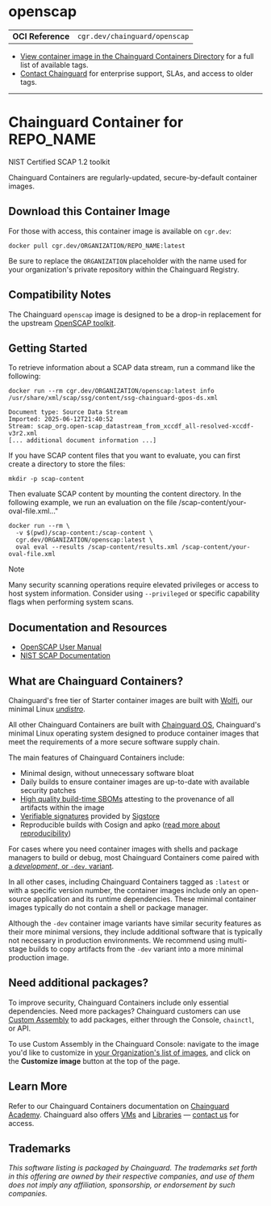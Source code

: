 <!--monopod:start-->
# openscap
| | |
| - | - |
| **OCI Reference** | `cgr.dev/chainguard/openscap` |


* [View container image in the Chainguard Containers Directory](https://images.chainguard.dev/directory/image/openscap/versions) for a full list of available tags.
* [Contact Chainguard](https://www.chainguard.dev/contact?utm_source=readmes) for enterprise support, SLAs, and access to older tags.

---
<!--monopod:end-->

<!--overview:start-->
# Chainguard Container for REPO_NAME

NIST Certified SCAP 1.2 toolkit

Chainguard Containers are regularly-updated, secure-by-default container images.
<!--overview:end-->

<!--getting:start-->
## Download this Container Image
For those with access, this container image is available on `cgr.dev`:

```
docker pull cgr.dev/ORGANIZATION/REPO_NAME:latest
```

Be sure to replace the `ORGANIZATION` placeholder with the name used for your organization's private repository within the Chainguard Registry.
<!--getting:end-->

<!--body:start-->
## Compatibility Notes

The Chainguard `openscap` image is designed to be a drop-in replacement for the upstream [OpenSCAP toolkit](https://github.com/OpenSCAP/openscap).

## Getting Started

To retrieve information about a SCAP data stream, run a command like the following:

```shell
docker run --rm cgr.dev/ORGANIZATION/openscap:latest info /usr/share/xml/scap/ssg/content/ssg-chainguard-gpos-ds.xml
```
```
Document type: Source Data Stream
Imported: 2025-06-12T21:40:52
Stream: scap_org.open-scap_datastream_from_xccdf_all-resolved-xccdf-v3r2.xml
[... additional document information ...]
```

If you have SCAP content files that you want to evaluate, you can first create a directory to store the files:

```shell
mkdir -p scap-content
```

Then evaluate SCAP content by mounting the content directory. In the following example, we run an evaluation on the file /scap-content/your-oval-file.xml..."

```shell
docker run --rm \
  -v $(pwd)/scap-content:/scap-content \
  cgr.dev/ORGANIZATION/openscap:latest \
  oval eval --results /scap-content/results.xml /scap-content/your-oval-file.xml
```

> [!NOTE]
> Many security scanning operations require elevated privileges or access to host system information. Consider using `--privileged` or specific capability flags when performing system scans.

## Documentation and Resources

- [OpenSCAP User Manual](https://static.open-scap.org/openscap-1.3/oscap_user_manual.html)
- [NIST SCAP Documentation](https://csrc.nist.gov/projects/security-content-automation-protocol)
<!--body:end-->

## What are Chainguard Containers?

Chainguard's free tier of Starter container images are built with [Wolfi](https://edu.chainguard.dev/open-source/wolfi/overview?utm_source=readmes), our minimal Linux _[undistro](https://edu.chainguard.dev/open-source/wolfi/overview/#why-undistro)_.

All other Chainguard Containers are built with [Chainguard OS](https://edu.chainguard.dev/chainguard/chainguard-os/overview/?utm_source=readmes), Chainguard's minimal Linux operating system designed to produce container images that meet the requirements of a more secure software supply chain.

The main features of Chainguard Containers include:

* Minimal design, without unnecessary software bloat
* Daily builds to ensure container images are up-to-date with available security patches
* [High quality build-time SBOMs](https://edu.chainguard.dev/chainguard/chainguard-images/working-with-images/retrieve-image-sboms/?utm_source=readmes) attesting to the provenance of all artifacts within the image
* [Verifiable signatures](https://edu.chainguard.dev/chainguard/chainguard-images/working-with-images/retrieve-image-sboms/) provided by [Sigstore](https://edu.chainguard.dev/open-source/sigstore/cosign/an-introduction-to-cosign/?utm_source=readmes)
* Reproducible builds with Cosign and apko ([read more about reproducibility](https://www.chainguard.dev/unchained/reproducing-chainguards-reproducible-image-builds?utm_source=readmes))

For cases where you need container images with shells and package managers to build or debug, most Chainguard Containers come paired with [a *development*, or `-dev`, variant](https://edu.chainguard.dev/chainguard/chainguard-images/about/differences-development-production/).

In all other cases, including Chainguard Containers tagged as `:latest` or with a specific version number, the container images include only an open-source application and its runtime dependencies. These minimal container images typically do not contain a shell or package manager.

Although the `-dev` container image variants have similar security features as their more minimal versions, they include additional software that is typically not necessary in production environments. We recommend using multi-stage builds to copy artifacts from the `-dev` variant into a more minimal production image.

## Need additional packages?

To improve security, Chainguard Containers include only essential dependencies. Need more packages? Chainguard customers can use [Custom Assembly](https://edu.chainguard.dev/chainguard/chainguard-images/features/ca-docs/custom-assembly/) to add packages, either through the Console, `chainctl`, or API.

To use Custom Assembly in the Chainguard Console: navigate to the image you'd like to customize in [your Organization's list of images](https://console.chainguard.dev/images/organization), and click on the **Customize image** button at the top of the page.

## Learn More

Refer to our Chainguard Containers documentation on [Chainguard Academy](https://edu.chainguard.dev/?utm_source=readmes). Chainguard also offers [VMs](https://www.chainguard.dev/vms?utm_source=readmes) and [Libraries](https://www.chainguard.dev/libraries?utm_source=readmes) — [contact us](https://www.chainguard.dev/contact?utm_source=readmes) for access.
 

## Trademarks

_This software listing is packaged by Chainguard. The trademarks set forth in this offering are owned by their respective companies, and use of them does not imply any affiliation, sponsorship, or endorsement by such companies._